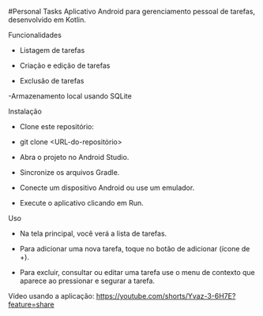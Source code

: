 #Personal Tasks
Aplicativo Android para gerenciamento pessoal de tarefas, desenvolvido em Kotlin.

Funcionalidades
- Listagem de tarefas

- Criação e edição de tarefas

- Exclusão de tarefas

-Armazenamento local usando SQLite

Instalação
- Clone este repositório:

- git clone <URL-do-repositório>

- Abra o projeto no Android Studio.

- Sincronize os arquivos Gradle.

- Conecte um dispositivo Android ou use um emulador.

- Execute o aplicativo clicando em Run.

Uso
- Na tela principal, você verá a lista de tarefas.

- Para adicionar uma nova tarefa, toque no botão de adicionar (ícone de +).

- Para excluir, consultar ou editar uma tarefa use o menu de contexto que aparece ao pressionar e segurar a tarefa.

Vídeo usando a aplicação:
https://youtube.com/shorts/Yvaz-3-6H7E?feature=share
